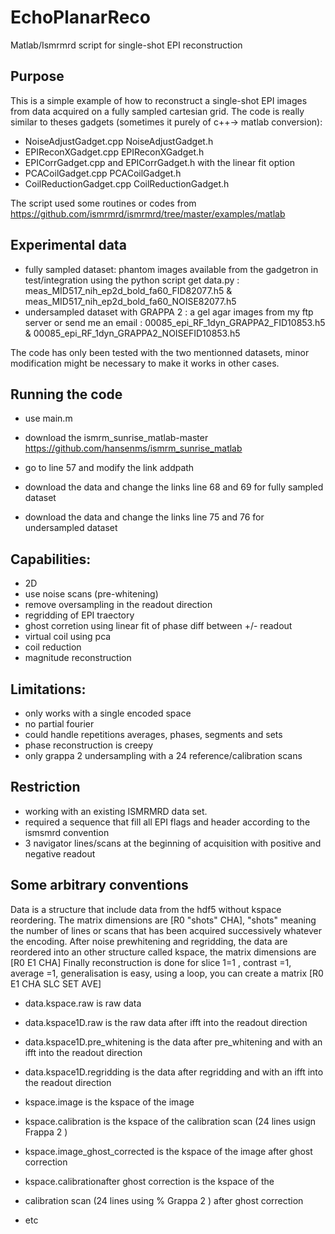 # EchoPlanarReco
Matlab/Ismrmrd script for single-shot EPI reconstruction

## Purpose

This is a simple example of how to reconstruct a single-shot EPI images from data  acquired on a fully sampled cartesian grid. The code is really similar to theses gadgets (sometimes it purely of c++-> matlab conversion):

* NoiseAdjustGadget.cpp NoiseAdjustGadget.h
* EPIReconXGadget.cpp EPIReconXGadget.h
* EPICorrGadget.cpp and EPICorrGadget.h with the linear fit option
* PCACoilGadget.cpp PCACoilGadget.h
* CoilReductionGadget.cpp CoilReductionGadget.h

The script used some routines or codes from https://github.com/ismrmrd/ismrmrd/tree/master/examples/matlab 

## Experimental data 

* fully sampled dataset: phantom images available from the gadgetron in test/integration using the python script get data.py :
meas_MID517_nih_ep2d_bold_fa60_FID82077.h5 & meas_MID517_nih_ep2d_bold_fa60_NOISE82077.h5
* undersampled dataset with GRAPPA 2 : a gel agar images from my ftp server or send me an email : 00085_epi_RF_1dyn_GRAPPA2_FID10853.h5 & 00085_epi_RF_1dyn_GRAPPA2_NOISEFID10853.h5

The code has only been tested with the two mentionned datasets, minor modification might be necessary to make it works in other cases.

## Running the code

* use main.m
* download the ismrm_sunrise_matlab-master https://github.com/hansenms/ismrm_sunrise_matlab	
* go to line 57 and modify the link addpath

* download the data and change the links line 68 and 69 for fully sampled dataset
* download the data and change the links line 75 and 76 for undersampled dataset

## Capabilities:
   * 2D
   * use noise scans (pre-whitening)
   * remove oversampling in the readout direction
   * regridding of EPI traectory
   * ghost corretion using linear fit of phase diff between +/- readout
   * virtual coil using pca
   * coil reduction
   * magnitude reconstruction     

##  Limitations:
   * only works with a single encoded space
   * no partial fourier
   * could handle repetitions averages, phases, segments and sets 
   * phase reconstruction is creepy
   * only grappa 2 undersampling with a 24 reference/calibration scans 
   

## Restriction
   * working with an existing ISMRMRD data set.
   * required a sequence that fill all EPI flags and header according to the ismsmrd convention
   * 3 navigator lines/scans at the beginning of acquisition with positive and negative readout
   

## Some arbitrary conventions 
Data is a structure that include data from the hdf5 without kspace reordering. The matrix dimensions are [R0 "shots" CHA], "shots" meaning the number of lines or scans that has been acquired successively whatever the encoding. After noise prewhitening and regridding, the data are reordered into an other structure called kspace, the matrix dimensions are [R0 E1 CHA]
Finally reconstruction is done for slice 1=1 , contrast =1, average =1, generalisation is easy, using a loop, you can create a matrix [R0 E1 CHA SLC SET AVE] 
 
* data.kspace.raw is raw data
* data.kspace1D.raw is the raw data after ifft into the readout direction
* data.kspace1D.pre_whitening  is the data after  pre_whitening and with an ifft into the readout direction
* data.kspace1D.regridding  is the data after regridding and with an ifft into the readout direction

* kspace.image is the kspace of the image 
* kspace.calibration is the kspace of the calibration scan (24 lines usign Frappa 2 )   

* kspace.image_ghost_corrected is the kspace of the image after ghost correction 
* kspace.calibrationafter ghost correction  is the kspace of the
* calibration scan (24 lines using % Grappa 2 ) after ghost correction  
* etc





